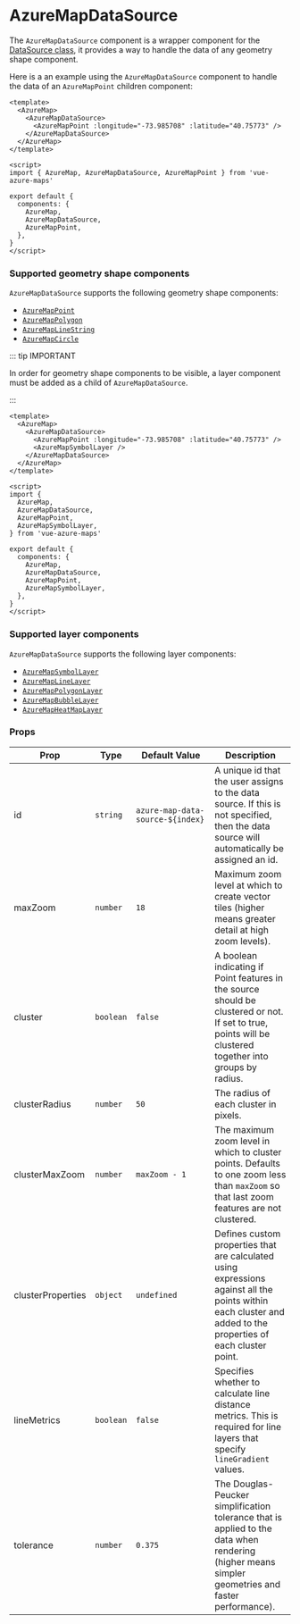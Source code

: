 # AzureMapDataSource

The `AzureMapDataSource` component is a wrapper component for the [DataSource class](https://docs.microsoft.com/en-us/javascript/api/azure-maps-control/atlas.source.datasource?view=azure-maps-typescript-latest), it provides a way to handle the data of any geometry shape component.

Here is a an example using the `AzureMapDataSource` component to handle the data of an `AzureMapPoint` children component:

```vue{3-5}
<template>
  <AzureMap>
    <AzureMapDataSource>
      <AzureMapPoint :longitude="-73.985708" :latitude="40.75773" />
    </AzureMapDataSource>
  </AzureMap>
</template>

<script>
import { AzureMap, AzureMapDataSource, AzureMapPoint } from 'vue-azure-maps'

export default {
  components: {
    AzureMap,
    AzureMapDataSource,
    AzureMapPoint,
  },
}
</script>
```

### Supported geometry shape components

`AzureMapDataSource` supports the following geometry shape components:

- [`AzureMapPoint`](../geometries/AzureMapPoint.md)
- [`AzureMapPolygon`](../geometries/AzureMapPolygon.md)
- [`AzureMapLineString`](../geometries/AzureMapLineString.md)
- [`AzureMapCircle`](../geometries/AzureMapCircle.md)

::: tip IMPORTANT

In order for geometry shape components to be visible, a layer component must be added as a child of `AzureMapDataSource`.

:::

```vue{5}
<template>
  <AzureMap>
    <AzureMapDataSource>
      <AzureMapPoint :longitude="-73.985708" :latitude="40.75773" />
      <AzureMapSymbolLayer />
    </AzureMapDataSource>
  </AzureMap>
</template>

<script>
import {
  AzureMap,
  AzureMapDataSource,
  AzureMapPoint,
  AzureMapSymbolLayer,
} from 'vue-azure-maps'

export default {
  components: {
    AzureMap,
    AzureMapDataSource,
    AzureMapPoint,
    AzureMapSymbolLayer,
  },
}
</script>
```

### Supported layer components

`AzureMapDataSource` supports the following layer components:

- [`AzureMapSymbolLayer`](../layers/AzureMapSymbolLayer.md)
- [`AzureMapLineLayer`](../layers/AzureMapLineLayer.md)
- [`AzureMapPolygonLayer`](../layers/AzureMapPolygonLayer.md)
- [`AzureMapBubbleLayer`](../layers/AzureMapBubbleLayer.md)
- [`AzureMapHeatMapLayer`](../layers/AzureMapHeatMapLayer.md)

### Props

| Prop | Type | Default Value | Description |
| --- | --- | --- | --- |
| id | `string` | `azure-map-data-source-${index}` | A unique id that the user assigns to the data source. If this is not specified, then the data source will automatically be assigned an id. |
| maxZoom | `number` | `18` | Maximum zoom level at which to create vector tiles (higher means greater detail at high zoom levels). |
| cluster | `boolean` | `false` | A boolean indicating if Point features in the source should be clustered or not. If set to true, points will be clustered together into groups by radius. |
| clusterRadius | `number` | `50` | The radius of each cluster in pixels. |
| clusterMaxZoom | `number` | `maxZoom - 1` | The maximum zoom level in which to cluster points. Defaults to one zoom less than `maxZoom` so that last zoom features are not clustered. |
| clusterProperties | `object` | `undefined` | Defines custom properties that are calculated using expressions against all the points within each cluster and added to the properties of each cluster point. |
| lineMetrics | `boolean` | `false` | Specifies whether to calculate line distance metrics. This is required for line layers that specify `lineGradient` values. |
| tolerance | `number` | `0.375` | The Douglas-Peucker simplification tolerance that is applied to the data when rendering (higher means simpler geometries and faster performance). |

